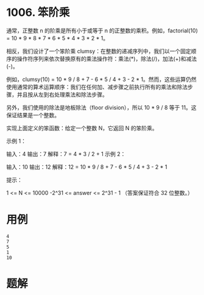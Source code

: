# 1006. 笨阶乘
通常，正整数 n 的阶乘是所有小于或等于 n 的正整数的乘积。例如，factorial(10) = 10 * 9 * 8 * 7 * 6 * 5 * 4 * 3 * 2 * 1。

相反，我们设计了一个笨阶乘 clumsy：在整数的递减序列中，我们以一个固定顺序的操作符序列来依次替换原有的乘法操作符：乘法(*)，除法(/)，加法(+)和减法(-)。

例如，clumsy(10) = 10 * 9 / 8 + 7 - 6 * 5 / 4 + 3 - 2 * 1。然而，这些运算仍然使用通常的算术运算顺序：我们在任何加、减步骤之前执行所有的乘法和除法步骤，并且按从左到右处理乘法和除法步骤。

另外，我们使用的除法是地板除法（floor division），所以 10 * 9 / 8 等于 11。这保证结果是一个整数。

实现上面定义的笨函数：给定一个整数 N，它返回 N 的笨阶乘。

 

示例 1：

输入：4
输出：7
解释：7 = 4 * 3 / 2 + 1
示例 2：

输入：10
输出：12
解释：12 = 10 * 9 / 8 + 7 - 6 * 5 / 4 + 3 - 2 * 1
 

提示：

1 <= N <= 10000
-2^31 <= answer <= 2^31 - 1  （答案保证符合 32 位整数。）

# 用例
```
4
7
5
1
10
```

# 题解
